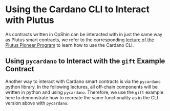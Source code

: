 # Using the Cardano CLI to Interact with Plutus

As contracts written in OpShin can be interacted with in just the same way as Plutus smart contracts, we refer to the corresponding [lecture of the Plutus Pioneer Program](https://www.youtube.com/watch?v=2MbzKzoBiak) to learn how to use the Cardano CLI.

## Using `pycardano` to Interact with the `gift` Example Contract

Another way to interact with Cardano smart contracts is via the `pycardano` python library. In the following lectures, all off-chain components will be written in python and using `pycardano`. Therefore, we use the `gift` example here to demonstrate how to recreate the same functionality as in the CLI version above with `pycardano`.